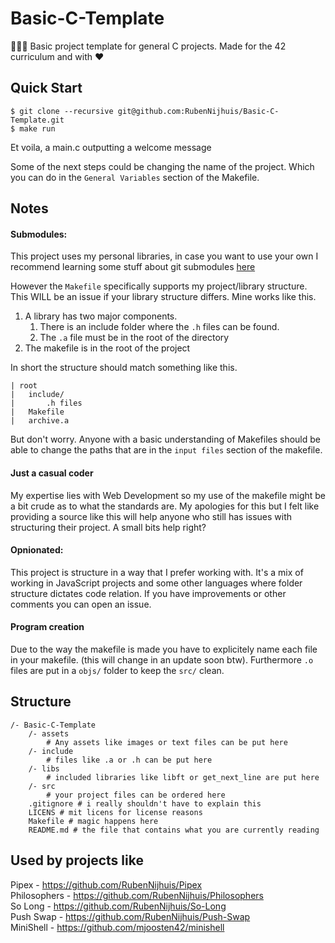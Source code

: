 # Basic-C-Template
👨🏽‍🍳 Basic project template for general C projects. Made for the 42 curriculum and with ❤️

## Quick Start 
```
$ git clone --recursive git@github.com:RubenNijhuis/Basic-C-Template.git
$ make run
```

Et voila, a main.c outputting a welcome message

Some of the next steps could be changing the name of the project. Which you can do in the `General Variables` section of the Makefile.

## Notes

#### Submodules:
This project uses my personal libraries, in case you want to use your own I recommend learning some stuff about git submodules [here](https://git-scm.com/book/en/v2/Git-Tools-Submodules)

However the `Makefile` specifically supports my project/library structure. This WILL be an issue if your library structure differs. Mine works like this.

1. A library has two major components.
    1. There is an include folder where the `.h` files can be found.
    2. The `.a` file must be in the root of the directory
2. The makefile is in the root of the project

In short the structure should match something like this.
```
| root
|   include/
|       .h files
|   Makefile
|   archive.a
```

But don't worry. Anyone with a basic understanding of Makefiles should be able to change the paths that are in the `input files` section of the makefile.

#### Just a casual coder
My expertise lies with Web Development so my use of the makefile might be a bit crude as to what the standards are. My apologies for this but I felt like providing a source like this will help anyone who still has issues with structuring their project. A small bits help right?

#### Opnionated:
This project is structure in a way that I prefer working with. It's a mix of working in JavaScript projects and some other languages where folder structure dictates code relation. If you have improvements or other comments you can open an issue.

#### Program creation
Due to the way the makefile is made you have to explicitely name each file in your makefile. (this will change in an update soon btw). Furthermore `.o` files are put in a `objs/` folder to keep the `src/` clean.

## Structure
```
/- Basic-C-Template
    /- assets
        # Any assets like images or text files can be put here
    /- include
        # files like .a or .h can be put here
    /- libs
        # included libraries like libft or get_next_line are put here
    /- src
        # your project files can be ordered here
    .gitignore # i really shouldn't have to explain this
    LICENS # mit licens for license reasons
    Makefile # magic happens here
    README.md # the file that contains what you are currently reading
```

## Used by projects like
Pipex - https://github.com/RubenNijhuis/Pipex <br>
Philosophers - https://github.com/RubenNijhuis/Philosophers <br>
So Long - https://github.com/RubenNijhuis/So-Long <br>
Push Swap - https://github.com/RubenNijhuis/Push-Swap <br>
MiniShell - https://github.com/mjoosten42/minishell
